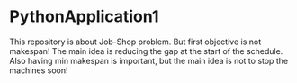 # PythonApplication1

This repository is about Job-Shop problem. But first objective is not makespan! The main idea is reducing the gap at the start of the schedule. Also having min makespan is important, but the main idea is not to stop the machines soon!
